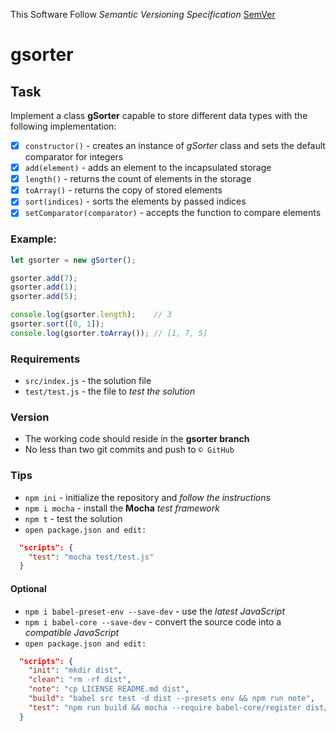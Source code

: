 This Software Follow *Semantic Versioning Specification* [SemVer](http://semver.org/)

# gsorter

## Task
Implement a class **gSorter** capable to store different data types with the following implementation:
- [x] `constructor()` - creates an instance of *gSorter* class and sets the default comparator for integers
- [x] `add(element)`  - adds an element to the incapsulated storage
- [x] `length()`      - returns the count of elements in the storage
- [x] `toArray()`     - returns the copy of stored elements
- [x] `sort(indices)` - sorts the elements by passed indices
- [x] `setComparator(comparator)` - accepts the function to compare elements

### Example:
```js
let gsorter = new gSorter();

gsorter.add(7);
gsorter.add(1);
gsorter.add(5);

console.log(gsorter.length);    // 3
gsorter.sort([0, 1]);
console.log(gsorter.toArray()); // [1, 7, 5]
```

### Requirements
* `src/index.js` - the solution file
* `test/test.js` - the file to *test the solution*

### Version
* The working code should reside in the **gsorter branch**
* No less than two git commits and push to `© GitHub`

### Tips
* `npm ini`     - initialize the repository and *follow the instructions*
* `npm i mocha` - install the **Mocha** *test framework*
* `npm t`       - test the solution
* `open package.json and edit:`
```json
  "scripts": {
    "test": "mocha test/test.js"
  }
```

#### Optional
* `npm i babel-preset-env --save-dev` - use the *latest JavaScript*
* `npm i babel-core --save-dev`       - convert the source code into a *compatible JavaScript*
* `open package.json and edit:`
```json
  "scripts": {
    "init": "mkdir dist",
    "clean": "rm -rf dist",
    "note": "cp LICENSE README.md dist",
    "build": "babel src test -d dist --presets env && npm run note",
    "test": "npm run build && mocha --require babel-core/register dist/test.js"
  }
```
